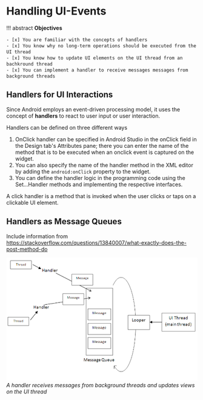 # Handling UI-Events


!!! abstract 
    **Objectives**

    - [x] You are familiar with the concepts of handlers
    - [x] You know why no long-term operations should be executed from the UI thread
    - [x] You know how to update UI elements on the UI thread from an bachkround thread
    - [x] You can implement a handler to receive messages messages from background threads

## Handlers for UI Interactions

Since Android employs an event-driven processing model, it uses the concept of **handlers** to react to user input or user interaction.

Handlers can be defined on three different ways

1. OnClick handler can be specified in Android Studio in the onClick field in the Design tab's Attributes pane; there you can enter the name of the method that is to be executed when an onclick event is captured on the widget.
2. You can also specify the name of the handler method in the XML editor by adding the `android:onClick` property to the widget.
3. You can define the handler logic in the programming code using the Set...Handler methods and implementing the respective interfaces.

A click handler is a method that is invoked when the user clicks or taps on a clickable UI element. 


## Handlers as Message Queues

Include information from <https://stackoverflow.com/questions/13840007/what-exactly-does-the-post-method-do>

![](./figures/handler.png)_A handler receives messages from background threads and updates views on the UI thread_ 




<!-- ## Ergebnisse

Die folgenden Ergebnisse müssen für eine erfolgreiche Testierung der Praktikumseinheit vorliegen:

!!! abstract
    __Ergebnisse:__

    - [ ] Fertiges Layout
    - [ ] Implementierung der Navigation
    - [ ] Einbinden der `HttpRequest.java` Klasse -->